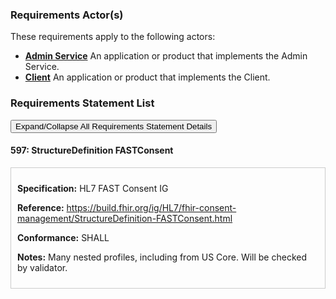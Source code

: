 
### Requirements Actor(s)

<p>These requirements apply to the following actors: </p>
<ul>
<li><b><a href="ActorDefinition-admin-service.html">Admin Service</a></b>&nbsp;An application or product that implements the Admin Service.</li>
<li><b><a href="ActorDefinition-client.html">Client</a></b>&nbsp;An application or product that implements the Client.</li>
</ul>

### Requirements Statement List

<p>
<button class="btn btn-info btn-lg btn-block" type="button" title="Click to Expand/Collapse All Requirements Statement Details" data-toggle="collapse" data-target="#req-597detail" aria-expanded="false">Expand/Collapse All Requirements Statement Details</button>
</p>

#### <a id="requirement-597" title="Click to Open or Close Details" data-toggle="collapse" data-target="#req-597detail" aria-expanded="false">597:&nbsp;StructureDefinition FASTConsent</a>

<div class="collapse" id="req-597detail">
<div class="card card-body" style="border:1px solid;border-color:#cccccc;padding:10px" markdown="1">
<p>
<b>Specification:</b>&nbsp;HL7 FAST Consent IG
</p>
<p>
<b>Reference:</b>&nbsp;<a href="https://build.fhir.org/ig/HL7/fhir-consent-management/StructureDefinition-FASTConsent.html">https://build.fhir.org/ig/HL7/fhir-consent-management/StructureDefinition-FASTConsent.html</a>
</p>
<p><b>Conformance:</b>&nbsp;SHALL</p>
<p>
<b>Notes:</b>&nbsp;Many nested profiles, including from US Core. Will be checked by validator.
</p>
</div>
</div>


<br/>
